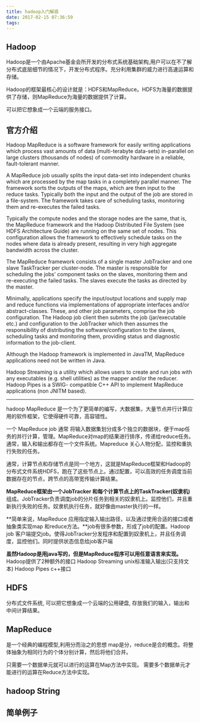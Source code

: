 ```yaml
---
title: hadoop入门解惑
date: 2017-02-15 07:36:59
tags:
---
```


##  Hadoop

Hadoop是一个由Apache基金会所开发的分布式系统基础架构,用户可以在不了解分布式底层细节的情况下，开发分布式程序。充分利用集群的威力进行高速运算和存储。

Hadoop的框架最核心的设计就是：HDFS和MapReduce。HDFS为海量的数据提供了存储，则MapReduce为海量的数据提供了计算。

可以把它想象成一个云端的服务接口。


## 官方介绍

Hadoop MapReduce is a software framework for easily writing applications which process vast amounts of data (multi-terabyte data-sets) in-parallel on large clusters (thousands of nodes) of commodity hardware in a reliable, fault-tolerant manner.

A MapReduce job usually splits the input data-set into independent chunks which are processed by the map tasks in a completely parallel manner. The framework sorts the outputs of the maps, which are then input to the reduce tasks. Typically both the input and the output of the job are stored in a file-system. The framework takes care of scheduling tasks, monitoring them and re-executes the failed tasks.

Typically the compute nodes and the storage nodes are the same, that is, the MapReduce framework and the Hadoop Distributed File System (see HDFS Architecture Guide) are running on the same set of nodes. This configuration allows the framework to effectively schedule tasks on the nodes where data is already present, resulting in very high aggregate bandwidth across the cluster.

The MapReduce framework consists of a single master JobTracker and one slave TaskTracker per cluster-node. The master is responsible for scheduling the jobs' component tasks on the slaves, monitoring them and re-executing the failed tasks. The slaves execute the tasks as directed by the master.

Minimally, applications specify the input/output locations and supply map and reduce functions via implementations of appropriate interfaces and/or abstract-classes. These, and other job parameters, comprise the job configuration. The Hadoop job client then submits the job (jar/executable etc.) and configuration to the JobTracker which then assumes the responsibility of distributing the software/configuration to the slaves, scheduling tasks and monitoring them, providing status and diagnostic information to the job-client.

Although the Hadoop framework is implemented in JavaTM, MapReduce applications need not be written in Java.

Hadoop Streaming is a utility which allows users to create and run jobs with any executables (e.g. shell utilities) as the mapper and/or the reducer.
Hadoop Pipes is a SWIG- compatible C++ API to implement MapReduce applications (non JNITM based).

-------------

hadoop MapReduce 是一个为了更简单的编写，大数据集，大量节点并行计算应用的软件框架，它使得硬件可靠，高容错性。

一个 MapReduce job 通常 将输入数据集划分成多个独立的数据块，便于map任务的并行计算，管理。MapReduce对map的结果进行排序，传递给reduce任务。通常，输入和输出都存在一个文件系统。Mapreduce 关心人物分配，监控和重执行失败的任务。

通常，计算节点和存储节点是同一个地方，这就是MapReduce框架和Hadoop的分布式文件系统HDFS，跑在了这些节点上。通过配置，可以高效的任务调度当前数据存在的节点，跨节点的高带宽传输计算结果。

**MapReduce框架由一个JobTracker 和每个计算节点上的TaskTracker(奴隶机)** 组成。JobTracker负责调度job的分片任务到相关的奴隶机上。监控他们，并且重新执行失败的任务。奴隶机执行任务，就好像由master执行的一样。

**简单来说，MapReduce 应用指定输入输出路径，以及通过使用合适的接口或者抽象类实现map 和reduce方法。**job有很多参数，形成了job的配置。Hadoop job 客户端提交job。使得JobTracker分发程序和配置到奴隶机上，并且任务调度，监控他们。同时提供状态信息给job客户端

**虽然Hadoop是用java写的，但是MapReduce程序可以用任意语言来实现。**
Hadoop提供了2种额外的接口
Hadoop Streaming   unix标准输入输出(只支持文本)
Hadoop Pipes  c++接口


## HDFS

分布式文件系统, 可以把它想象成一个云端的公用硬盘, 存放我们的输入，输出和中间计算结果。


## MapReduce

是一个经典的编程模型,利用分而治之的思想
map是分，reduce是合的概念。将整体抽象为相同行为的个体分别计算，然后将他们合并。

只需要一个数据单元就可以进行的运算在Map方法中实现。
需要多个数据单元才能进行的运算在Reduce方法中实现。


## hadoop String


## 简单例子
